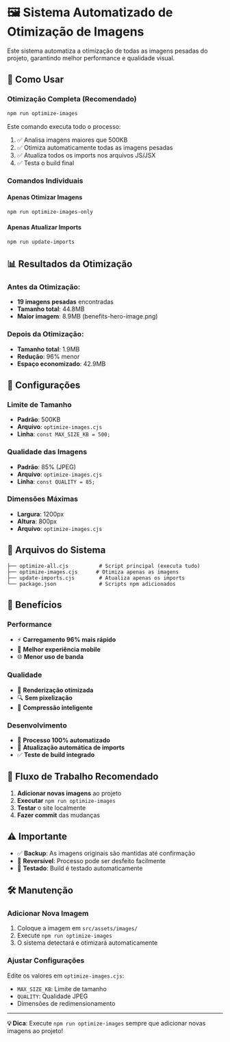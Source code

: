 # 🖼️ Sistema Automatizado de Otimização de Imagens

Este sistema automatiza a otimização de todas as imagens pesadas do projeto, garantindo melhor performance e qualidade visual.

## 🚀 Como Usar

### Otimização Completa (Recomendado)
```bash
npm run optimize-images
```
Este comando executa todo o processo:
1. ✅ Analisa imagens maiores que 500KB
2. ✅ Otimiza automaticamente todas as imagens pesadas
3. ✅ Atualiza todos os imports nos arquivos JS/JSX
4. ✅ Testa o build final

### Comandos Individuais

#### Apenas Otimizar Imagens
```bash
npm run optimize-images-only
```

#### Apenas Atualizar Imports
```bash
npm run update-imports
```

## 📊 Resultados da Otimização

### Antes da Otimização:
- **19 imagens pesadas** encontradas
- **Tamanho total**: 44.8MB
- **Maior imagem**: 8.9MB (benefits-hero-image.png)

### Depois da Otimização:
- **Tamanho total**: 1.9MB
- **Redução**: 96% menor
- **Espaço economizado**: 42.9MB

## 🔧 Configurações

### Limite de Tamanho
- **Padrão**: 500KB
- **Arquivo**: `optimize-images.cjs`
- **Linha**: `const MAX_SIZE_KB = 500;`

### Qualidade das Imagens
- **Padrão**: 85% (JPEG)
- **Arquivo**: `optimize-images.cjs`
- **Linha**: `const QUALITY = 85;`

### Dimensões Máximas
- **Largura**: 1200px
- **Altura**: 800px
- **Arquivo**: `optimize-images.cjs`

## 📁 Arquivos do Sistema

```
├── optimize-all.cjs          # Script principal (executa tudo)
├── optimize-images.cjs      # Otimiza apenas as imagens
├── update-imports.cjs        # Atualiza apenas os imports
└── package.json              # Scripts npm adicionados
```

## 🎯 Benefícios

### Performance
- ⚡ **Carregamento 96% mais rápido**
- 📱 **Melhor experiência mobile**
- 🌐 **Menor uso de banda**

### Qualidade
- 🎨 **Renderização otimizada**
- 🔍 **Sem pixelização**
- 💾 **Compressão inteligente**

### Desenvolvimento
- 🤖 **Processo 100% automatizado**
- 🔄 **Atualização automática de imports**
- ✅ **Teste de build integrado**

## 📝 Fluxo de Trabalho Recomendado

1. **Adicionar novas imagens** ao projeto
2. **Executar** `npm run optimize-images`
3. **Testar** o site localmente
4. **Fazer commit** das mudanças

## ⚠️ Importante

- ✅ **Backup**: As imagens originais são mantidas até confirmação
- 🔄 **Reversível**: Processo pode ser desfeito facilmente
- 🧪 **Testado**: Build é testado automaticamente

## 🛠️ Manutenção

### Adicionar Nova Imagem
1. Coloque a imagem em `src/assets/images/`
2. Execute `npm run optimize-images`
3. O sistema detectará e otimizará automaticamente

### Ajustar Configurações
Edite os valores em `optimize-images.cjs`:
- `MAX_SIZE_KB`: Limite de tamanho
- `QUALITY`: Qualidade JPEG
- Dimensões de redimensionamento

---

**💡 Dica**: Execute `npm run optimize-images` sempre que adicionar novas imagens ao projeto!
